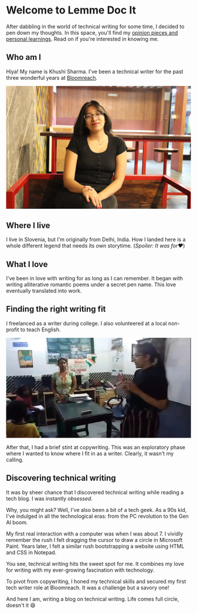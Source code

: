 # **Welcome to Lemme Doc It**

After dabbling in the world of technical writing for some time, I decided to pen down my thoughts. In this space, you'll find my [opinion pieces and personal learnings](blog/index.md). Read on if you're interested in knowing me. 

## Who am I
Hiya! My name is Khushi Sharma. I've been a technical writer for the past three wonderful years at [Bloomreach](https://www.bloomreach.com/en). 

![Khushi Sharma image](img/my-image.jpg)

## Where I live 
I live in Slovenia, but I'm originally from Delhi, India. How I landed here is a whole different legend that needs its own storytime. (*Spoiler: It was for❤️*)

## What I love 
I've been in love with writing for as long as I can remember. It began with writing alliterative romantic poems under a secret pen name. This love eventually translated into work. 

## Finding the right writing fit
I freelanced as a writer during college. I also volunteered at a local non-profit to teach English. 

![Volunteering at NGO](img/teaching-english-at-ngo.png)

After that, I had a brief stint at copywriting. This was an exploratory phase where I wanted to know where I fit in as a writer. Clearly, it wasn't my calling. 

## Discovering technical writing 
It was by sheer chance that I discovered technical writing while reading a tech blog. I was instantly *obsessed*. 

Why, you might ask? Well, I've also been a bit of a tech geek. As a 90s kid, I've indulged in all the technological eras: from the PC revolution to the Gen AI boom. 

My first real interaction with a computer was when I was about 7. I vividly remember the rush I felt dragging the cursor to draw a circle in Microsoft Paint. Years later, I felt a similar rush bootstrapping a website using HTML and CSS in Notepad. 

You see, technical writing hits the sweet spot for me. It combines my love for writing with my ever-growing fascination with technology. 

To pivot from copywriting, I honed my technical skills and secured my first tech writer role at Bloomreach. It was a challenge but a savory one!

And here I am, writing a blog on technical writing. Life comes full circle, doesn't it 😄

